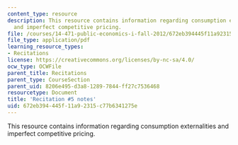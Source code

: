 ```yaml
---
content_type: resource
description: This resource contains information regarding consumption externalities
  and imperfect competitive pricing.
file: /courses/14-471-public-economics-i-fall-2012/672eb394445f11a92315c77b6341275e_MIT14_471F12_recnotes5.pdf
file_type: application/pdf
learning_resource_types:
- Recitations
license: https://creativecommons.org/licenses/by-nc-sa/4.0/
ocw_type: OCWFile
parent_title: Recitations
parent_type: CourseSection
parent_uid: 8206e495-d3a8-1289-7844-ff27c7536468
resourcetype: Document
title: 'Recitation #5 notes'
uid: 672eb394-445f-11a9-2315-c77b6341275e
---
```

This resource contains information regarding consumption externalities and imperfect competitive pricing.